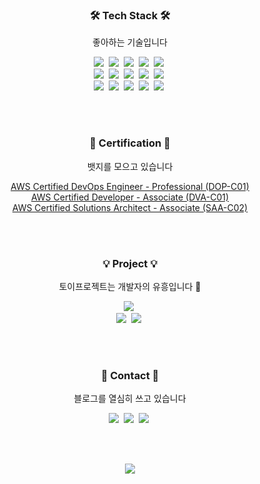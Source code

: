 <h3 align="center">🛠 Tech Stack 🛠</h3>
<p align="center">좋아하는 기술입니다</p>

<p align="center">
  <a><img src="https://img.shields.io/badge/Java-007396?style=flat-square&logo=Java&logoColor=white"/></a>&nbsp 
  <a><img src="https://img.shields.io/badge/SpringBoot-6DB33F?style=flat-square&logo=Spring&logoColor=white"/></a>&nbsp 
  <a><img src="https://img.shields.io/badge/React-0088CC?style=flat-square&logo=React&logoColor=white"/></a>&nbsp 
  <a><img src="https://img.shields.io/badge/MySQL-4479A1?style=flat-square&logo=mysql&logoColor=white"/></a>&nbsp 
  <a><img src="https://img.shields.io/badge/Redis-DC382D?style=flat-square&logo=Redis&logoColor=white"/></a>&nbsp 
  <br>
  <a><img src="https://img.shields.io/badge/AWS-232F3E?style=flat-square&logo=amazon%20aws&logoColor=white"/></a>&nbsp 
  <a><img src="https://img.shields.io/badge/Kubernetes-326CE5?style=flat-square&logo=Kubernetes&logoColor=white"/></a>&nbsp 
  <a><img src="https://img.shields.io/badge/Docker-2496ED?style=flat-square&logo=Docker&logoColor=white"/></a>&nbsp 
  <a><img src="https://img.shields.io/badge/Jenkins-D24939?style=flat-square&logo=Jenkins&logoColor=white"/></a>&nbsp 
  <a><img src="https://img.shields.io/badge/ArgoCD-269539?style=flat-square&logo=&logoColor=white"/></a>&nbsp 
  <br>
  <a><img src="https://img.shields.io/badge/Jira-0052CC?style=flat-square&logo=Jira&logoColor=white"/></a>&nbsp 
  <a><img src="https://img.shields.io/badge/Confluence-172B4D?style=flat-square&logo=Confluence&logoColor=white"/></a>&nbsp 
  <a><img src="https://img.shields.io/badge/Slack-4A154B?style=flat-square&logo=Slack&logoColor=white"/></a>&nbsp 
  <a><img src="https://img.shields.io/badge/Git-F05032?style=flat-square&logo=Git&logoColor=white"/></a>&nbsp 
  <a><img src="https://img.shields.io/badge/GitHub-181717?style=flat-square&logo=GitHub&logoColor=white"/></a>&nbsp 
</p>

<br>
<br>

<h3 align="center">🚀 Certification 🚀</h3>
<p align="center">뱃지를 모으고 있습니다</p>
<p align="center">
  <a href="https://www.youracclaim.com/badges/a74b2f56-35b5-40ad-8d17-f1f01ec66004/public_url">AWS Certified DevOps Engineer - Professional (DOP-C01)</a> <br>
  <a href="https://www.youracclaim.com/badges/01bdbb1f-bcd8-472c-8cf7-aa3351e54fe5/public_url">AWS Certified Developer - Associate (DVA-C01)</a> <br>
  <a href="https://www.youracclaim.com/badges/64c8d302-edc8-457e-9699-82a9ca0c0371/public_url">AWS Certified Solutions Architect - Associate (SAA-C02)</a> <br>
</p>

<br>
<br>

<h3 align="center">💡 Project 💡</h3>
<p align="center">토이프로젝트는 개발자의 유흥입니다 🤗</p>
<p align="center">
    <a href="https://github.com/TravelPlan-Project/TravelPlan"><img src="https://img.shields.io/badge/TravelPlan-181717?style=flat-square&logo=GitHub&logoColor=white"/></a>&nbsp 
  <br>
  <a href="https://github.com/cocoding-ss/apjung-backend"><img src="https://img.shields.io/badge/Apjung-Backend-181717?style=flat-square&logo=GitHub&logoColor=white"/></a>&nbsp 
  <a href="https://github.com/cocoding-ss/apjung-gitops"><img src="https://img.shields.io/badge/Apjung-GitOps-181717?style=flat-square&logo=GitHub&logoColor=white"/></a>&nbsp 
  <!-- <a href="https://github.com/cocoding-ss/apjung-mobile"><img src="https://img.shields.io/badge/Apjung-Mobile-181717?style=flat-square&logo=GitHub&logoColor=white"/></a>&nbsp -->
</p>

<br>
<br>

<h3 align="center">📖 Contact 📖</h3>
<p align="center">블로그를 열심히 쓰고 있습니다</p>
<p align="center">
  <a href="https://labyu.github.io/"><img src="https://img.shields.io/badge/TechBlog-FF5722?style=flat-square&logo=Blogger&logoColor=white"/></a>&nbsp 
  <!--<a href="https://www.linkedin.com/in/labyu/"><img src="https://img.shields.io/badge/LinkedIn-0077B5?style=flat-square&logo=LinkedIn&logoColor=white"/></a>&nbsp--> 
  <a href="https://www.facebook.com/byu.la.71"><img src="https://img.shields.io/badge/Facebook-1877F2?style=flat-square&logo=Facebook&logoColor=white"/></a>&nbsp 
  <a href="mailto:labyu2020@gmail.com"><img src="https://img.shields.io/badge/Gmail-D14836?style=flat-square&logo=Gmail&logoColor=white"/></a>&nbsp 
</p>

<br>
<br>

<p align="center">
  <img src="https://hits.seeyoufarm.com/api/count/incr/badge.svg?url=https%3A%2F%2Fgithub.com%2Flabyu&count_bg=%2379C83D&title_bg=%23555555&icon=&icon_color=%23E7E7E7&title=Today&edge_flat=false">
</p>

